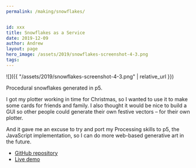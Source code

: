 ```yaml
---
permalink: /making/snowflakes/


id: xxx
title: Snowflakes as a Service
date: 2019-12-09
author: Andrew
layout: page
hero_image: /assets/2019/snowflakes-screenshot-4-3.png
tags: 
---
```

![]({{ "/assets/2019/snowflakes-screenshot-4-3.png" | relative_url }})

Procedural snowflakes generated in p5.
<!--more-->

I got my plotter working in time for Christmas, so I wanted to use it to make some cards for friends and family. I also thought it would be nice to build a GUI so other people could generate their own festive vectors – for their own plotter.

And it gave me an excuse to try and port my Processing skills to p5, the JavaScript implementation, so I can do more web-based generative art in the future.

* [GitHub repository](https://github.com/andrewsleigh/snowflakes)
* [Live demo](http://snowflakes.andrewsleigh.com)

<!-- 
![]({{ "/assets/2019/IMG_6529.jpg" | relative_url }})
![]({{ "/assets/2019/IMG_6542.jpg" | relative_url }})
![]({{ "/assets/2019/IMG_6545.jpg" | relative_url }})
 -->
